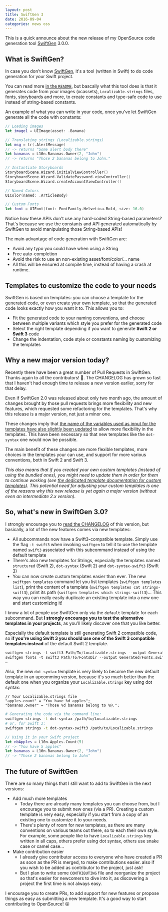 ```yaml
---
layout: post
title: SwiftGen 3
date: 2016-09-04
categories: news oss
---
```


This is a quick announce about the new release of my OpenSource code generation tool [SwiftGen](https://github.com/AliSoftware/SwiftGen) 3.0.0.

## What is SwiftGen?

In case you don't know [SwiftGen](https://github.com/AliSoftware/SwiftGen), it's a tool (written in Swift) to do code generation for your Swift project.

You can read more [in the `README`](https://github.com/AliSoftware/SwiftGen/blob/master/README.md), but bascally what this tool does is that it generates code from your images (xcassets), `Localizable.strings` files, fonts, storyboards and more, to create constants and type-safe code to use instead of string-based constants.

An example of what you can write in your code, once you've let SwiftGen generate all the code with constants:

```swift
// Loading images
let image1 = UIImage(asset: .Banana)

// Translating strings (Localizable.strings)
let msg = tr(.AlertMessage)
// -> returns "Some alert body there"
let bananas = L10n.Bananas.Owner(2, "John")
// -> returns "Those 2 bananas belong to John."

// Instantiate Storyboards
StoryboardScene.Wizard.initialViewController()
StoryboardScene.Wizard.ValidatePassword.viewController()
StoryboardScene.Wizard.createAccountViewController()

// Named Colors
UIColor(named: .ArticleBody)

// Custom Fonts
let font = UIFont(font: FontFamily.Helvetica.Bold, size: 16.0)
```

Notice how these APIs don't use any hard-coded String-based parameters? That's because we use the constants and API generated automatically by SwiftGen to avoid manipulating those String-based APIs!

The main advantage of code generation with SwiftGen are:

* Avoid any typo you could have when using a String
* Free auto-completion
* Avoid the risk to use an non-existing asset/font/color/… name
* All this will be ensured at compile time, instead of having a crash at runtime.

## Templates to customize the code to your needs

SwiftGen is based on templates: you can choose a template for the generated code, or even create your own template, so that the generated code looks exactly how you want it to. This allows you to:

* Fit the generated code to your naming conventions, and choose between multiple variants which style you prefer for the generated code
* Select the right template depending if you want to generate **Swift 2 or Swift 3** code
* Change the indentation, code style or constants naming by customizing the templates

## Why a new major version today?

Recently there have been a great number of Pull Requests in SwiftGen. Thanks again to all the contributors! 🎉. The CHANGELOG has grown so fast that I haven't had enough time to release a new version earlier, sorry for that delay.

Even if SwiftGen 2.0 was released about only two month ago, the amount of changes brought by those pull requests brings more flexibility and new features, which requested some refactoring for the templates. That's why this release is a major version, not just a minor one.

These changes imply that [the name of the variables used as input for the templates have also slightly been updated](https://github.com/AliSoftware/SwiftGen/blob/master/documentation/Templates.md) to allow more flexibility in the templates. This have been necessary so that new templates like the `dot-syntax` one would now be possible.

The main benefit of these changes are more flexible templates, more choices in the templates your can use, and support for more various conventions, both in Swift 2 and Swift 3.

_This also means that if you created your own custom templates (instead of using the bundled ones), you might need to update them in order for them to continue working (see [the dedicated template documentation for custom templates](https://github.com/AliSoftware/SwiftGen/blob/master/documentation/Templates.md))._
_This potential need for adjusting your custom templates is one of the reasons why this new release is yet again a major version (without even an intermediate 2.x version)._

## So, what's new in SwiftGen 3.0?

I strongly encourage you to [read the CHANGELOG](https://github.com/AliSoftware/SwiftGen/blob/master/CHANGELOG.md) of this version, but basically, a lot of the new features comes via new templates:

* All subcommands now have a Swift3-compatible template. Simply use the flag `-t swift3` when invoking `swiftgen` to tell it to use the template named `swift3` associated with this subcommand instead of using the default template
* There's also new templates for Strings, especially the templates named `structured` (Swift 2), `dot-syntax` (Swift 2) and `dot-syntax-swift3` (Swift 3)
* You can now create custom templates easier than ever. The new `swiftgen templates` command let you list templates (`swiftgen templates list`), print the content of a template (`swiftgen templates cat strings-swift3`), print its path (`swiftgen templates which strings-swift3`)… This way you can really easily duplicate an existing template into a new one and start customizing it!

I know a lot of people use SwiftGen only via the `default` template for each subcommand. But **I strongly encourage you to test the alternative templates in your projects**, as you'll likely discover one that you like better.

Especially the default template is still generating Swift 2 compatible code, so **if you're using Swift 3 you should use one of the Swift 3 compatible templates instead** of the default Swift 2 template.

```swift
swiftgen strings -t swift3 Path/To/Localizable.strings --output Generated/Strings.swift
swiftgen fonts -t swift3 Path/To/FontsDir --output Generated/Fonts.swift
…
```

Also, the new `dot-syntax` template is very likely to become the new default template in an upcomming version, because it's so much better than the default one when you organize your `Localizable.strings` key using dot syntax:

```
// Your Localizable.strings file
"apples.count" = "You have %d apples";
"bananas.owner" = "Those %d bananas belong to %@.";
```
```sh
# Generating the code via the command line:
swiftgen strings -t dot-syntax /path/to/Localizable.strings
# or, for Swift 3:
swiftgen strings -t dot-syntax-swift3 /path/to/Localizable.strings
```
```swift
// Using it in your Swift project
let nbApples = L10n.Apples.Count(5)
// -> "You have 5 apples"
let bananas = L10n.Bananas.Owner(2, "John")
// -> "Those 2 bananas belong to John"
```

## The future of SwiftGen

There are so many things that I still want to add to SwiftGen in the next versions:

* Add much more templates
  * Today there are already many templates you can choose from, but I encourage you to submit new ones (via a PR). Creating a custom template is very easy, especially if you start from a copy of an existing one to customize it to your needs.
  * There's plenty of room for new templates, as there are many conventions on various teams out there, so to each their own style. For example, some people like to have `Localizable.strings` key written in all caps, others prefer using dot syntax, others use snake case or camel case…
* Make contribution easier
  * I already give contributor access to everyone who have created a PR as soon as the PR is merged, to make contributions easier. also if you wish to be added as contributor to the project, just ask!
  * But I plan to write some `CONTRIBUTING` file and reorganize the project so that's easier for newcomers to dive into it, as discovering a project the first time is not always easy.


I encourage you to create PRs, to add support for new features or propose things as easy as submitting a new template. It's a good way to start contributing to OpenSource! 😜

